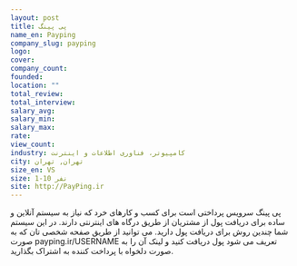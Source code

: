 ```yaml
---
layout: post
title: پی پینگ
name_en: Payping
company_slug: payping
logo: 
cover: 
company_count:
founded:
location: ""
total_review: 
total_interview: 
salary_avg: 
salary_min: 
salary_max: 
rate: 
view_count: 
industry: کامپیوتر، فناوری اطلاعات و اینترنت
city: تهران, تهران
size_en: VS
size: 1-10 نفر
site: http://PayPing.ir
---
```


پی پینگ سرویس پرداختی است برای کسب و کارهای خرد که نیاز به سیستم آنلاین و ساده برای دریافت پول از مشتریان از طریق درگاه های اینترنتی دارند. در این سیستم شما چندین روش برای دریافت پول دارید. می توانید از طریق صفحه شخصی تان که به صورت payping.ir/USERNAME تعریف می شود پول دریافت کنید و لینک آن را به صورت دلخواه با پرداخت کننده به اشتراک بگذارید.

